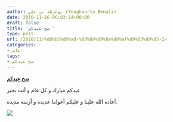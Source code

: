 ```yaml
---
author: يوغرطة بن علي (Youghourta Benali)
date: 2010-11-16 06:03:14+00:00
draft: false
title: 'صح عيدكم '
type: post
url: /2010/11/%d8%b5%d8%ad-%d8%b9%d9%8a%d8%af%d9%83%d9%85-2/
categories:
- عام
tags:
- صح عيدكم
---
```


**[صح عيدكم](https://www.it-scoop.com/2010/11/صح-عيدكم-2)**




عيدكم مبارك و كل عام و أنت بخير


أعاده الله علينا و عليكم أعواما عديدة و أزمنة مديدة.

[![](https://www.it-scoop.com/wp-content/uploads/2010/11/saha-3idkoum.png)
](https://www.it-scoop.com/2010/11/صح-عيدكم-2)
